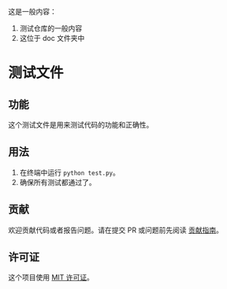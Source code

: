 这是一般内容：
1. 测试仓库的一般内容
2. 这位于 doc 文件夹中

# 测试文件

## 功能

这个测试文件是用来测试代码的功能和正确性。

## 用法

1. 在终端中运行 `python test.py`。
2. 确保所有测试都通过了。

## 贡献

欢迎贡献代码或者报告问题。请在提交 PR 或问题前先阅读 [贡献指南](CONTRIBUTING.md)。

## 许可证

这个项目使用 [MIT 许可证](LICENSE)。

